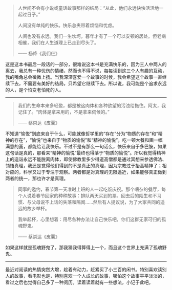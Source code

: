 >人世间不会有小说或童话故事那样的结局：“从此，他们永远快快活活地一起过日子。”
>
>人间没有单纯的快乐。快乐总夹带着烦恼和忧虑。
>
>人间也没有永远。我们一生坎坷，暮年才有了一个可以安顿的居处。但老病相催，我们在人生道理上已走到尽头了。
>
>—— 杨绛《我们仨》

这是这本书最后一段话的一部分，很难说这本书是充满快乐的，因为三人中两人的离去，我总有一种忧伤的情绪，然而也不得不说，每每读到这三个人有趣的互动，我的嘴角总会微微上扬。当我深深喜爱一个故事的时候，我会希望这个故事一直继续下去，不需要有美好的结局，只希望它继续下去。所以说，我可能是个追求永远的人，是个怕变老怕死的人。

___

>我们的生命本来多轻盈，都是被这肉体和各种欲望的污浊给拖住。阿太，我记住了。“肉体是拿来用的，不是拿来伺候的。”
>
>—— 蔡崇达《皮囊》

不知道“愉悦”到底来自于什么，可能就像哲学里的“存在”分为“物质的存在”和“精神的存在”，“愉悦”也来自于“物质的愉悦”和“精神的愉悦”，吃一顿大餐和画一幅满意的画，都能给让我快乐。不过不是有那么一句话么，快乐来自于多巴胺，如果这句话是真的，那看来“精神的愉悦”最终也得落于“物质的愉悦”。所以我觉得精神上的造诣永远不能脱离肉体，即使佛教里多少得道高僧都是通过冥想来参透佛法、领悟真理，我还是觉得他们得到的不是真正的真理，因为宗教过于抬高精神了；相对应的，科学又过于专注于观察。两者都是对真理的无限逼近，如果能够真正做到两者的统一，那也许才是真理。

>同事的邀约，春节第一天准时上班的人一起吃饭庆祝。那个嘈杂的餐厅，每个人说着春节回家的种种故事：排队两天买到的票、回去后的陌生和不习惯、与父母说不上话的失落和隔阂……然后有人提议说，为了大家共同的遥远的故乡举杯。
>
>我举起杯，心里想着：用尽各种办法让自己快乐吧，你们这群无家可归的孤魂野鬼。
>
>—— 蔡崇达《皮囊》

如果这样就是孤魂野鬼了，那我猜我得算得上一个，而且这个世界上充满了孤魂野鬼。

___

最近对阅读的热情突然大增，趁着有动力，赶紧买了小三百的闲书。特别喜欢读别人的故事，看电影也是，特别喜欢一个人成长的故事，哪怕这个故事平平淡淡的，看过之后也觉得自己多了一种阅历。读着读着就有一些想法，小记于此吧。